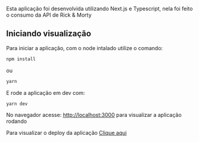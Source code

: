 Esta aplicação foi desenvolvida utilizando Next.js e Typescript, nela foi feito o consumo da API de Rick & Morty

## Iniciando visualização

Para iniciar a aplicação, com o node intalado utilize o comando:

```bash
npm install
```
ou
```bash
yarn
```

E rode a aplicação em dev com:

```bash
yarn dev
```

No navegador acesse: [http://localhost:3000](http://localhost:3000) para visualizar a aplicação rodando

Para visualizar o deploy da aplicação [Clique aqui](https://rick-and-morty-sandy-omega.vercel.app/)